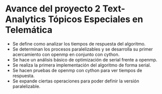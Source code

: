# Avance del proyecto 2 Text-Analytics Tópicos Especiales en Telemática

- Se define como analizar los tiempos de respuesta del algoritmo.
- Se determinan los procesos paralelizables y se desarrolla su primer acercamiento con openmp en conjunto con cython.
- Se hace un análisis básico de optimización de serial frente a openmp.
- Se realiza la primera implementación del algoritmo de forma serial.
- Se hacen pruebas de openmp con cython para ver tiempos de respuesta.
- Se expande ciertas operaciones para poder definir la versión paralelizable.
